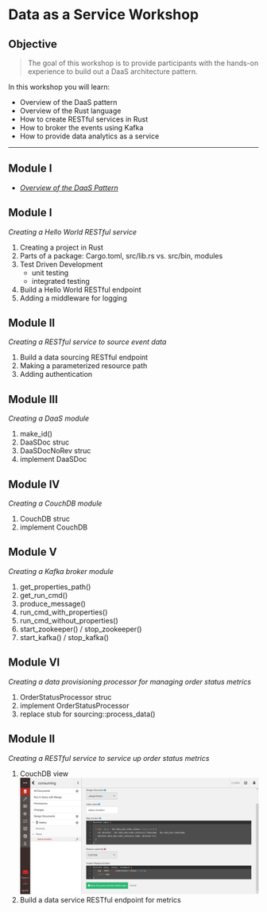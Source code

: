 # Data as a Service Workshop

## Objective
> The goal of this workshop is to provide participants with the hands-on experience to build out a DaaS architecture pattern.

In this workshop you will learn: 
+ Overview of the DaaS pattern
+ Overview of the Rust language
+ How to create RESTful services in Rust
+ How to broker the events using Kafka
+ How to provide data analytics as a service

---
## Module I
+ [_Overview of the DaaS Pattern_](daas-pattern.md)


## Module I
_Creating a Hello World RESTful service_
1. Creating a project in Rust
2. Parts of a package: Cargo.toml, src/lib.rs vs. src/bin, modules
3. Test Driven Development
   - unit testing
   - integrated testing
4. Build a Hello World RESTful endpoint
5. Adding a middleware for logging

## Module II
_Creating a RESTful service to source event data_
1. Build a data sourcing RESTful endpoint
2. Making a parameterized resource path
3. Adding authentication

## Module III
_Creating a DaaS module_
1. make_id()
2. DaaSDoc struc
3. DaaSDocNoRev struc
4. implement DaaSDoc

## Module IV
_Creating a CouchDB module_
1. CouchDB struc
2. implement CouchDB
   
## Module V
_Creating a Kafka broker module_
1. get_properties_path()
2. get_run_cmd()
3. produce_message()
4. run_cmd_with_properties()
5. run_cmd_without_properties()
6. start_zookeeper() / stop_zookeeper()
7. start_kafka() / stop_kafka()

## Module VI
_Creating a data provisioning processor for managing order status metrics_
1. OrderStatusProcessor struc
2. implement OrderStatusProcessor
3. replace stub for sourcing::process_data()

## Module II
_Creating a RESTful service to service up order status metrics_
1. CouchDB view 
   ![Status Duraiton View](_view-status-duration.png)
2. Build a data service RESTful endpoint for metrics
